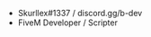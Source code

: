 
- Skurllex#1337 / discord.gg/b-dev
- FiveM Developer / Scripter

<!---
SkurllexTV/SkurllexTV is a ✨ special ✨ repository because its `README.md` (this file) appears on your GitHub profile.
You can click the Preview link to take a look at your changes.
--->
